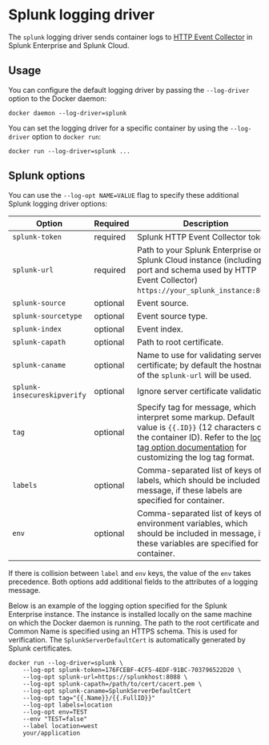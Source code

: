 <!--[metadata]>
+++
aliases = ["/engine/reference/logging/splunk/"]
title = "Splunk logging driver"
description = "Describes how to use the Splunk logging driver."
keywords = ["splunk, docker, logging, driver"]
[menu.main]
parent = "smn_logging"
+++
<![end-metadata]-->

# Splunk logging driver

The `splunk` logging driver sends container logs to
[HTTP Event Collector](http://dev.splunk.com/view/event-collector/SP-CAAAE6M)
in Splunk Enterprise and Splunk Cloud.

## Usage

You can configure the default logging driver by passing the `--log-driver`
option to the Docker daemon:

    docker daemon --log-driver=splunk

You can set the logging driver for a specific container by using the
`--log-driver` option to `docker run`:

    docker run --log-driver=splunk ...

## Splunk options

You can use the `--log-opt NAME=VALUE` flag to specify these additional Splunk
logging driver options:

| Option                      | Required | Description                                                                                                                                                                                                        |
|-----------------------------|----------|--------------------------------------------------------------------------------------------------------------------------------------------------------------------------------------------------------------------|
| `splunk-token`              | required | Splunk HTTP Event Collector token.                                                                                                                                                                                 |
| `splunk-url`                | required | Path to your Splunk Enterprise or Splunk Cloud instance (including port and schema used by HTTP Event Collector) `https://your_splunk_instance:8088`.                                                              |
| `splunk-source`             | optional | Event source.                                                                                                                                                                                                      |
| `splunk-sourcetype`         | optional | Event source type.                                                                                                                                                                                                 |
| `splunk-index`              | optional | Event index.                                                                                                                                                                                                       |
| `splunk-capath`             | optional | Path to root certificate.                                                                                                                                                                                          |
| `splunk-caname`             | optional | Name to use for validating server certificate; by default the hostname of the `splunk-url` will be used.                                                                                                           |
| `splunk-insecureskipverify` | optional | Ignore server certificate validation.                                                                                                                                                                              |
| `tag`                       | optional | Specify tag for message, which interpret some markup. Default value is `{{.ID}}` (12 characters of the container ID). Refer to the [log tag option documentation](log_tags.md) for customizing the log tag format. |
| `labels`                    | optional | Comma-separated list of keys of labels, which should be included in message, if these labels are specified for container.                                                                                          |
| `env`                       | optional | Comma-separated list of keys of environment variables, which should be included in message, if these variables are specified for container.                                                                        |

If there is collision between `label` and `env` keys, the value of the `env` takes precedence.
Both options add additional fields to the attributes of a logging message.

Below is an example of the logging option specified for the Splunk Enterprise
instance. The instance is installed locally on the same machine on which the
Docker daemon is running. The path to the root certificate and Common Name is
specified using an HTTPS schema. This is used for verification.
The `SplunkServerDefaultCert` is automatically generated by Splunk certificates.

    docker run --log-driver=splunk \
        --log-opt splunk-token=176FCEBF-4CF5-4EDF-91BC-703796522D20 \
        --log-opt splunk-url=https://splunkhost:8088 \
        --log-opt splunk-capath=/path/to/cert/cacert.pem \
        --log-opt splunk-caname=SplunkServerDefaultCert
        --log-opt tag="{{.Name}}/{{.FullID}}"
        --log-opt labels=location
        --log-opt env=TEST
        --env "TEST=false"
        --label location=west
        your/application

